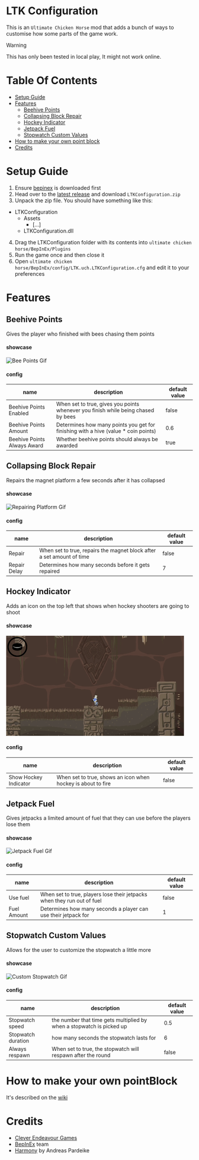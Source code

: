 # LTK Configuration
This is an `Ultimate Chicken Horse`  mod that adds a bunch of ways to customise how some parts of the game work.
> [!WARNING]
> This has only been tested in local play, It might not work online.

# Table Of Contents
- [Setup Guide](#setup-guide)
- [Features](#features)
  * [Beehive Points](#beehive-points)
  * [Collapsing Block Repair](#collapsing-block-repair)
  * [Hockey Indicator](#hockey-indicator)
  * [Jetpack Fuel](#jetpack-fuel)
  * [Stopwatch Custom Values](#stopwatch-custom-values)
- [How to make your own point block](#how-to-make-your-own-pointblock)
- [Credits](#credits)

# Setup Guide
1. Ensure [bepinex](https://docs.bepinex.dev/articles/user_guide/installation/index.html) is downloaded first
2. Head over to the [latest release](https://github.com/lotok14/LTKConfiguration/releases/latest) and download `LTKConfiguration.zip`
3. Unpack the zip file. You should have something like this:
 - LTKConfiguration
     - Assets
       - [...]
      - LTKConfiguration.dll
4. Drag the LTKConfiguration folder with its contents into `ultimate chicken horse/BepInEx/Plugins`
5. Run the game once and then close it
6. Open `ultimate chicken horse/BepInEx/config/LTK.uch.LTKConfiguration.cfg` and edit it to your preferences

# Features
## Beehive Points
Gives the player who finished with bees chasing them points
#### showcase
![Bee Points Gif](https://github.com/lotok14/LTKConfiguration/blob/main/github%20media/beePoints.gif)
#### config
| name                        | description                                                                        | default value |
|-----------------------------|------------------------------------------------------------------------------------|---------------|
| Beehive Points Enabled      | When set to true, gives you points whenever you finish while being chased by bees  | false         |
| Beehive Points Amount       | Determines how many points you get for finishing with a hive (value * coin points) | 0.6           |
| Beehive Points Always Award | Whether beehive points should always be awarded                                    | true          |

## Collapsing Block Repair
Repairs the magnet platform a few seconds after it has collapsed
#### showcase
![Repairing Platform Gif](https://github.com/lotok14/LTKConfiguration/blob/main/github%20media/repairingPlatform.gif)
#### config
| name         | description                                                           | default value |
|--------------|-----------------------------------------------------------------------|---------------|
| Repair       | When set to true, repairs the magnet block after a set amount of time | false         |
| Repair Delay | Determines how many seconds before it gets repaired                   | 7             |

## Hockey Indicator
Adds an icon on the top left that shows when hockey shooters are going to shoot
#### showcase
![Hockey Indicator](https://github.com/lotok14/LTKConfiguration/blob/main/github%20media/HockeyIndicator.gif)
#### config
| name                  | description                                                  | default value |
|-----------------------|--------------------------------------------------------------|---------------|
| Show Hockey Indicator | When set to true, shows an icon when hockey is about to fire | false         |


## Jetpack Fuel
Gives jetpacks a limited amount of fuel that they can use before the players lose them
#### showcase
![Jetpack Fuel Gif](https://github.com/lotok14/LTKConfiguration/blob/main/github%20media/JetpackFuel.gif)
#### config
| name        | description                                                             | default value |
|-------------|-------------------------------------------------------------------------|---------------|
| Use fuel    | When set to true, players lose their jetpacks when they run out of fuel | false         |
| Fuel Amount | Determines how many seconds a player can use their jetpack for          | 1             |

## Stopwatch Custom Values
Allows for the user to customize the stopwatch a little more
#### showcase
![Custom Stopwatch Gif](https://github.com/lotok14/LTKConfiguration/blob/main/github%20media/customStopwatch.gif)
#### config
| name               | description                                                           | default value |
|--------------------|-----------------------------------------------------------------------|---------------|
| Stopwatch speed    | the number that time gets multiplied by when a stopwatch is picked up | 0.5           |
| Stopwatch duration | how many seconds the stopwatch lasts for                              | 6             |
| Always respawn     | When set to true, the stopwatch will respawn after the round          | false         |

# How to make your own pointBlock
It's described on the [wiki](https://github.com/lotok14/LTKConfiguration/wiki/Creating-a-custom-pointBlock)

# Credits
- [Clever Endeavour Games](https://www.cleverendeavourgames.com/)
- [BepInEx](https://github.com/BepInEx/BepInEx) team
- [Harmony](https://github.com/pardeike/Harmony) by Andreas Pardeike
